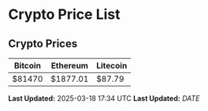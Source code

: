 # Crypto Price List

## Crypto Prices
| Bitcoin | Ethereum | Litecoin |
| ------- | -------- | -------- |
| $81470 | $1877.01 | $87.79 |
**Last Updated:** 2025-03-18 17:34 UTC
**Last Updated:** $DATE$
